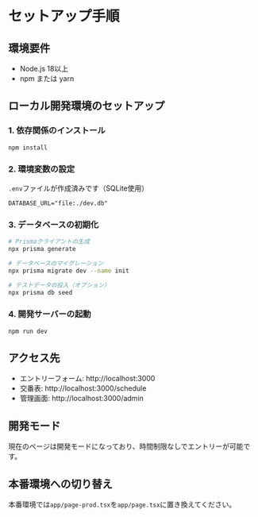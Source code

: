 # セットアップ手順

## 環境要件
- Node.js 18以上
- npm または yarn

## ローカル開発環境のセットアップ

### 1. 依存関係のインストール
```bash
npm install
```

### 2. 環境変数の設定
`.env`ファイルが作成済みです（SQLite使用）
```
DATABASE_URL="file:./dev.db"
```

### 3. データベースの初期化
```bash
# Prismaクライアントの生成
npx prisma generate

# データベースのマイグレーション
npx prisma migrate dev --name init

# テストデータの投入（オプション）
npx prisma db seed
```

### 4. 開発サーバーの起動
```bash
npm run dev
```

## アクセス先
- エントリーフォーム: http://localhost:3000
- 交番表: http://localhost:3000/schedule  
- 管理画面: http://localhost:3000/admin

## 開発モード
現在のページは開発モードになっており、時間制限なしでエントリーが可能です。

## 本番環境への切り替え
本番環境では`app/page-prod.tsx`を`app/page.tsx`に置き換えてください。